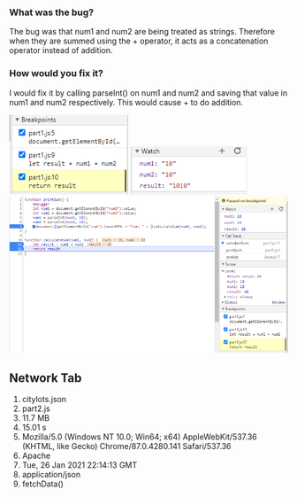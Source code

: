 ### What was the bug?
The bug was that num1 and num2 are being treated as strings. Therefore when they are summed using the + operator,
it acts as a concatenation operator instead of addition.

### How would you fix it?
I would fix it by calling parseInt() on num1 and num2 and saving that value in num1 and num2 respectively. This would
cause + to do addition.

![breakpoints](breakpoints.png)
![watch_expressions](watch_expr.png)
![fix](fix.png)

## Network Tab

1. citylots.json
2. part2.js
3. 11.7 MB
4. 15.01 s
5. Mozilla/5.0 (Windows NT 10.0; Win64; x64) AppleWebKit/537.36 (KHTML, like Gecko) Chrome/87.0.4280.141 Safari/537.36
6. Apache
7. Tue, 26 Jan 2021 22:14:13 GMT
8. application/json
9. fetchData()
